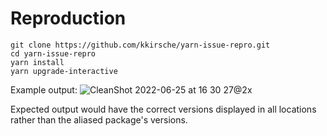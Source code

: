 # Reproduction

```
git clone https://github.com/kkirsche/yarn-issue-repro.git
cd yarn-issue-repro
yarn install
yarn upgrade-interactive
```

Example output:
![CleanShot 2022-06-25 at 16 30 27@2x](https://user-images.githubusercontent.com/947110/175789670-a25faa80-54e7-4877-951b-387d26e21799.png)

Expected output would have the correct versions displayed in all locations rather than the aliased package's versions.
